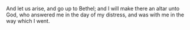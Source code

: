 And let us arise, and go up to Bethel; and I will make there an altar unto God, who answered me in the day of my distress, and was with me in the way which I went.
